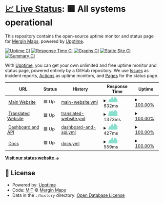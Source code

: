 # [📈 Live Status](https://status.merginmaps.com): <!--live status--> **🟩 All systems operational**

This repository contains the open-source uptime monitor and status page for [Mergin Maps](https://merginmaps.com), powered by [Upptime](https://github.com/upptime/upptime).

[![Uptime CI](https://github.com/MerginMaps/status/workflows/Uptime%20CI/badge.svg)](https://github.com/MerginMaps/status/actions?query=workflow%3A%22Uptime+CI%22)
[![Response Time CI](https://github.com/MerginMaps/status/workflows/Response%20Time%20CI/badge.svg)](https://github.com/MerginMaps/status/actions?query=workflow%3A%22Response+Time+CI%22)
[![Graphs CI](https://github.com/MerginMaps/status/workflows/Graphs%20CI/badge.svg)](https://github.com/MerginMaps/status/actions?query=workflow%3A%22Graphs+CI%22)
[![Static Site CI](https://github.com/MerginMaps/status/workflows/Static%20Site%20CI/badge.svg)](https://github.com/MerginMaps/status/actions?query=workflow%3A%22Static+Site+CI%22)
[![Summary CI](https://github.com/MerginMaps/status/workflows/Summary%20CI/badge.svg)](https://github.com/MerginMaps/status/actions?query=workflow%3A%22Summary+CI%22)

With [Upptime](https://upptime.js.org), you can get your own unlimited and free uptime monitor and status page, powered entirely by a GitHub repository. We use [Issues](https://github.com/MerginMaps/status/issues) as incident reports, [Actions](https://github.com/MerginMaps/status/actions) as uptime monitors, and [Pages](https://status.merginmaps.com) for the status page.

<!--start: status pages-->
<!-- This summary is generated by Upptime (https://github.com/upptime/upptime) -->
<!-- Do not edit this manually, your changes will be overwritten -->
<!-- prettier-ignore -->
| URL | Status | History | Response Time | Uptime |
| --- | ------ | ------- | ------------- | ------ |
| <img alt="" src="https://icons.duckduckgo.com/ip3/merginmaps.com.ico" height="13"> [Main Website](https://merginmaps.com/?utm_source=mmsystemstatus) | 🟩 Up | [main-website.yml](https://github.com/MerginMaps/status/commits/HEAD/history/main-website.yml) | <details><summary><img alt="Response time graph" src="./graphs/main-website/response-time-week.png" height="20"> 632ms</summary><br><a href="https://status.merginmaps.com/history/main-website"><img alt="Response time 797" src="https://img.shields.io/endpoint?url=https%3A%2F%2Fraw.githubusercontent.com%2FMerginMaps%2Fstatus%2FHEAD%2Fapi%2Fmain-website%2Fresponse-time.json"></a><br><a href="https://status.merginmaps.com/history/main-website"><img alt="24-hour response time 525" src="https://img.shields.io/endpoint?url=https%3A%2F%2Fraw.githubusercontent.com%2FMerginMaps%2Fstatus%2FHEAD%2Fapi%2Fmain-website%2Fresponse-time-day.json"></a><br><a href="https://status.merginmaps.com/history/main-website"><img alt="7-day response time 632" src="https://img.shields.io/endpoint?url=https%3A%2F%2Fraw.githubusercontent.com%2FMerginMaps%2Fstatus%2FHEAD%2Fapi%2Fmain-website%2Fresponse-time-week.json"></a><br><a href="https://status.merginmaps.com/history/main-website"><img alt="30-day response time 649" src="https://img.shields.io/endpoint?url=https%3A%2F%2Fraw.githubusercontent.com%2FMerginMaps%2Fstatus%2FHEAD%2Fapi%2Fmain-website%2Fresponse-time-month.json"></a><br><a href="https://status.merginmaps.com/history/main-website"><img alt="1-year response time 797" src="https://img.shields.io/endpoint?url=https%3A%2F%2Fraw.githubusercontent.com%2FMerginMaps%2Fstatus%2FHEAD%2Fapi%2Fmain-website%2Fresponse-time-year.json"></a></details> | <details><summary><a href="https://status.merginmaps.com/history/main-website">100.00%</a></summary><a href="https://status.merginmaps.com/history/main-website"><img alt="All-time uptime 99.72%" src="https://img.shields.io/endpoint?url=https%3A%2F%2Fraw.githubusercontent.com%2FMerginMaps%2Fstatus%2FHEAD%2Fapi%2Fmain-website%2Fuptime.json"></a><br><a href="https://status.merginmaps.com/history/main-website"><img alt="24-hour uptime 100.00%" src="https://img.shields.io/endpoint?url=https%3A%2F%2Fraw.githubusercontent.com%2FMerginMaps%2Fstatus%2FHEAD%2Fapi%2Fmain-website%2Fuptime-day.json"></a><br><a href="https://status.merginmaps.com/history/main-website"><img alt="7-day uptime 100.00%" src="https://img.shields.io/endpoint?url=https%3A%2F%2Fraw.githubusercontent.com%2FMerginMaps%2Fstatus%2FHEAD%2Fapi%2Fmain-website%2Fuptime-week.json"></a><br><a href="https://status.merginmaps.com/history/main-website"><img alt="30-day uptime 100.00%" src="https://img.shields.io/endpoint?url=https%3A%2F%2Fraw.githubusercontent.com%2FMerginMaps%2Fstatus%2FHEAD%2Fapi%2Fmain-website%2Fuptime-month.json"></a><br><a href="https://status.merginmaps.com/history/main-website"><img alt="1-year uptime 99.72%" src="https://img.shields.io/endpoint?url=https%3A%2F%2Fraw.githubusercontent.com%2FMerginMaps%2Fstatus%2FHEAD%2Fapi%2Fmain-website%2Fuptime-year.json"></a></details>
| <img alt="" src="https://icons.duckduckgo.com/ip3/fr.merginmaps.com.ico" height="13"> [Translated Website](https://fr.merginmaps.com/?utm_source=mmsystemstatus) | 🟩 Up | [translated-website.yml](https://github.com/MerginMaps/status/commits/HEAD/history/translated-website.yml) | <details><summary><img alt="Response time graph" src="./graphs/translated-website/response-time-week.png" height="20"> 1373ms</summary><br><a href="https://status.merginmaps.com/history/translated-website"><img alt="Response time 2142" src="https://img.shields.io/endpoint?url=https%3A%2F%2Fraw.githubusercontent.com%2FMerginMaps%2Fstatus%2FHEAD%2Fapi%2Ftranslated-website%2Fresponse-time.json"></a><br><a href="https://status.merginmaps.com/history/translated-website"><img alt="24-hour response time 1261" src="https://img.shields.io/endpoint?url=https%3A%2F%2Fraw.githubusercontent.com%2FMerginMaps%2Fstatus%2FHEAD%2Fapi%2Ftranslated-website%2Fresponse-time-day.json"></a><br><a href="https://status.merginmaps.com/history/translated-website"><img alt="7-day response time 1373" src="https://img.shields.io/endpoint?url=https%3A%2F%2Fraw.githubusercontent.com%2FMerginMaps%2Fstatus%2FHEAD%2Fapi%2Ftranslated-website%2Fresponse-time-week.json"></a><br><a href="https://status.merginmaps.com/history/translated-website"><img alt="30-day response time 2663" src="https://img.shields.io/endpoint?url=https%3A%2F%2Fraw.githubusercontent.com%2FMerginMaps%2Fstatus%2FHEAD%2Fapi%2Ftranslated-website%2Fresponse-time-month.json"></a><br><a href="https://status.merginmaps.com/history/translated-website"><img alt="1-year response time 2142" src="https://img.shields.io/endpoint?url=https%3A%2F%2Fraw.githubusercontent.com%2FMerginMaps%2Fstatus%2FHEAD%2Fapi%2Ftranslated-website%2Fresponse-time-year.json"></a></details> | <details><summary><a href="https://status.merginmaps.com/history/translated-website">100.00%</a></summary><a href="https://status.merginmaps.com/history/translated-website"><img alt="All-time uptime 99.68%" src="https://img.shields.io/endpoint?url=https%3A%2F%2Fraw.githubusercontent.com%2FMerginMaps%2Fstatus%2FHEAD%2Fapi%2Ftranslated-website%2Fuptime.json"></a><br><a href="https://status.merginmaps.com/history/translated-website"><img alt="24-hour uptime 100.00%" src="https://img.shields.io/endpoint?url=https%3A%2F%2Fraw.githubusercontent.com%2FMerginMaps%2Fstatus%2FHEAD%2Fapi%2Ftranslated-website%2Fuptime-day.json"></a><br><a href="https://status.merginmaps.com/history/translated-website"><img alt="7-day uptime 100.00%" src="https://img.shields.io/endpoint?url=https%3A%2F%2Fraw.githubusercontent.com%2FMerginMaps%2Fstatus%2FHEAD%2Fapi%2Ftranslated-website%2Fuptime-week.json"></a><br><a href="https://status.merginmaps.com/history/translated-website"><img alt="30-day uptime 100.00%" src="https://img.shields.io/endpoint?url=https%3A%2F%2Fraw.githubusercontent.com%2FMerginMaps%2Fstatus%2FHEAD%2Fapi%2Ftranslated-website%2Fuptime-month.json"></a><br><a href="https://status.merginmaps.com/history/translated-website"><img alt="1-year uptime 99.68%" src="https://img.shields.io/endpoint?url=https%3A%2F%2Fraw.githubusercontent.com%2FMerginMaps%2Fstatus%2FHEAD%2Fapi%2Ftranslated-website%2Fuptime-year.json"></a></details>
| <img alt="" src="https://icons.duckduckgo.com/ip3/app.merginmaps.com.ico" height="13"> [Dashboard and API](https://app.merginmaps.com/ping?utm_source=mmsystemstatus) | 🟩 Up | [dashboard-and-api.yml](https://github.com/MerginMaps/status/commits/HEAD/history/dashboard-and-api.yml) | <details><summary><img alt="Response time graph" src="./graphs/dashboard-and-api/response-time-week.png" height="20"> 427ms</summary><br><a href="https://status.merginmaps.com/history/dashboard-and-api"><img alt="Response time 457" src="https://img.shields.io/endpoint?url=https%3A%2F%2Fraw.githubusercontent.com%2FMerginMaps%2Fstatus%2FHEAD%2Fapi%2Fdashboard-and-api%2Fresponse-time.json"></a><br><a href="https://status.merginmaps.com/history/dashboard-and-api"><img alt="24-hour response time 348" src="https://img.shields.io/endpoint?url=https%3A%2F%2Fraw.githubusercontent.com%2FMerginMaps%2Fstatus%2FHEAD%2Fapi%2Fdashboard-and-api%2Fresponse-time-day.json"></a><br><a href="https://status.merginmaps.com/history/dashboard-and-api"><img alt="7-day response time 427" src="https://img.shields.io/endpoint?url=https%3A%2F%2Fraw.githubusercontent.com%2FMerginMaps%2Fstatus%2FHEAD%2Fapi%2Fdashboard-and-api%2Fresponse-time-week.json"></a><br><a href="https://status.merginmaps.com/history/dashboard-and-api"><img alt="30-day response time 451" src="https://img.shields.io/endpoint?url=https%3A%2F%2Fraw.githubusercontent.com%2FMerginMaps%2Fstatus%2FHEAD%2Fapi%2Fdashboard-and-api%2Fresponse-time-month.json"></a><br><a href="https://status.merginmaps.com/history/dashboard-and-api"><img alt="1-year response time 457" src="https://img.shields.io/endpoint?url=https%3A%2F%2Fraw.githubusercontent.com%2FMerginMaps%2Fstatus%2FHEAD%2Fapi%2Fdashboard-and-api%2Fresponse-time-year.json"></a></details> | <details><summary><a href="https://status.merginmaps.com/history/dashboard-and-api">100.00%</a></summary><a href="https://status.merginmaps.com/history/dashboard-and-api"><img alt="All-time uptime 100.00%" src="https://img.shields.io/endpoint?url=https%3A%2F%2Fraw.githubusercontent.com%2FMerginMaps%2Fstatus%2FHEAD%2Fapi%2Fdashboard-and-api%2Fuptime.json"></a><br><a href="https://status.merginmaps.com/history/dashboard-and-api"><img alt="24-hour uptime 100.00%" src="https://img.shields.io/endpoint?url=https%3A%2F%2Fraw.githubusercontent.com%2FMerginMaps%2Fstatus%2FHEAD%2Fapi%2Fdashboard-and-api%2Fuptime-day.json"></a><br><a href="https://status.merginmaps.com/history/dashboard-and-api"><img alt="7-day uptime 100.00%" src="https://img.shields.io/endpoint?url=https%3A%2F%2Fraw.githubusercontent.com%2FMerginMaps%2Fstatus%2FHEAD%2Fapi%2Fdashboard-and-api%2Fuptime-week.json"></a><br><a href="https://status.merginmaps.com/history/dashboard-and-api"><img alt="30-day uptime 100.00%" src="https://img.shields.io/endpoint?url=https%3A%2F%2Fraw.githubusercontent.com%2FMerginMaps%2Fstatus%2FHEAD%2Fapi%2Fdashboard-and-api%2Fuptime-month.json"></a><br><a href="https://status.merginmaps.com/history/dashboard-and-api"><img alt="1-year uptime 100.00%" src="https://img.shields.io/endpoint?url=https%3A%2F%2Fraw.githubusercontent.com%2FMerginMaps%2Fstatus%2FHEAD%2Fapi%2Fdashboard-and-api%2Fuptime-year.json"></a></details>
| <img alt="" src="https://icons.duckduckgo.com/ip3/www.merginmaps.com.ico" height="13"> [Docs](https://www.merginmaps.com/docs/?utm_source=mmsystemstatus) | 🟩 Up | [docs.yml](https://github.com/MerginMaps/status/commits/HEAD/history/docs.yml) | <details><summary><img alt="Response time graph" src="./graphs/docs/response-time-week.png" height="20"> 559ms</summary><br><a href="https://status.merginmaps.com/history/docs"><img alt="Response time 611" src="https://img.shields.io/endpoint?url=https%3A%2F%2Fraw.githubusercontent.com%2FMerginMaps%2Fstatus%2FHEAD%2Fapi%2Fdocs%2Fresponse-time.json"></a><br><a href="https://status.merginmaps.com/history/docs"><img alt="24-hour response time 429" src="https://img.shields.io/endpoint?url=https%3A%2F%2Fraw.githubusercontent.com%2FMerginMaps%2Fstatus%2FHEAD%2Fapi%2Fdocs%2Fresponse-time-day.json"></a><br><a href="https://status.merginmaps.com/history/docs"><img alt="7-day response time 559" src="https://img.shields.io/endpoint?url=https%3A%2F%2Fraw.githubusercontent.com%2FMerginMaps%2Fstatus%2FHEAD%2Fapi%2Fdocs%2Fresponse-time-week.json"></a><br><a href="https://status.merginmaps.com/history/docs"><img alt="30-day response time 586" src="https://img.shields.io/endpoint?url=https%3A%2F%2Fraw.githubusercontent.com%2FMerginMaps%2Fstatus%2FHEAD%2Fapi%2Fdocs%2Fresponse-time-month.json"></a><br><a href="https://status.merginmaps.com/history/docs"><img alt="1-year response time 611" src="https://img.shields.io/endpoint?url=https%3A%2F%2Fraw.githubusercontent.com%2FMerginMaps%2Fstatus%2FHEAD%2Fapi%2Fdocs%2Fresponse-time-year.json"></a></details> | <details><summary><a href="https://status.merginmaps.com/history/docs">100.00%</a></summary><a href="https://status.merginmaps.com/history/docs"><img alt="All-time uptime 99.99%" src="https://img.shields.io/endpoint?url=https%3A%2F%2Fraw.githubusercontent.com%2FMerginMaps%2Fstatus%2FHEAD%2Fapi%2Fdocs%2Fuptime.json"></a><br><a href="https://status.merginmaps.com/history/docs"><img alt="24-hour uptime 100.00%" src="https://img.shields.io/endpoint?url=https%3A%2F%2Fraw.githubusercontent.com%2FMerginMaps%2Fstatus%2FHEAD%2Fapi%2Fdocs%2Fuptime-day.json"></a><br><a href="https://status.merginmaps.com/history/docs"><img alt="7-day uptime 100.00%" src="https://img.shields.io/endpoint?url=https%3A%2F%2Fraw.githubusercontent.com%2FMerginMaps%2Fstatus%2FHEAD%2Fapi%2Fdocs%2Fuptime-week.json"></a><br><a href="https://status.merginmaps.com/history/docs"><img alt="30-day uptime 100.00%" src="https://img.shields.io/endpoint?url=https%3A%2F%2Fraw.githubusercontent.com%2FMerginMaps%2Fstatus%2FHEAD%2Fapi%2Fdocs%2Fuptime-month.json"></a><br><a href="https://status.merginmaps.com/history/docs"><img alt="1-year uptime 99.99%" src="https://img.shields.io/endpoint?url=https%3A%2F%2Fraw.githubusercontent.com%2FMerginMaps%2Fstatus%2FHEAD%2Fapi%2Fdocs%2Fuptime-year.json"></a></details>

<!--end: status pages-->

[**Visit our status website →**](https://status.merginmaps.com)

## 📄 License

- Powered by: [Upptime](https://github.com/upptime/upptime)
- Code: [MIT](./LICENSE) © [Mergin Maps](https://merginmaps.com)
- Data in the `./history` directory: [Open Database License](https://opendatacommons.org/licenses/odbl/1-0/)
